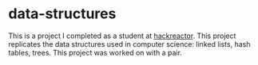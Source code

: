 # data-structures
This is a project I completed as a student at [hackreactor](http://hackreactor.com). This project replicates the data structures used in computer science: linked lists, hash tables, trees. This project was worked on with a pair.
